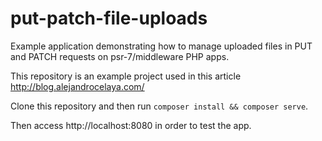 # put-patch-file-uploads

Example application demonstrating how to manage uploaded files in PUT and PATCH requests on psr-7/middleware PHP apps.

This repository is an example project used in this article http://blog.alejandrocelaya.com/

Clone this repository and then run `composer install && composer serve`.

Then access http://localhost:8080 in order to test the app.
